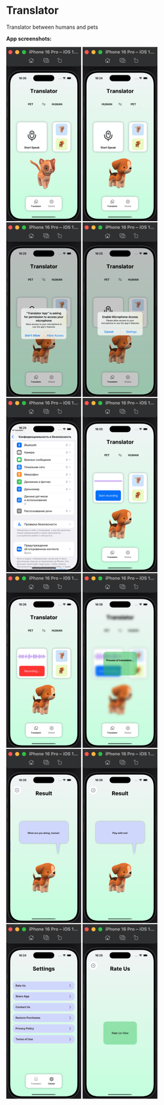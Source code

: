 # Translator
Translator between humans and pets

**App screenshots:**

<p align="left">
<img src="Translator/Translator/Assets.xcassets/demo/screenshot_1.imageset/screenshot_1.png" width="200">
<img src="Translator/Translator/Assets.xcassets/demo/screenshot_2.imageset/screenshot_2.png" width="200">
<img src="Translator/Translator/Assets.xcassets/demo/screenshot_3.imageset/screenshot_3.png" width="200">
<img src="Translator/Translator/Assets.xcassets/demo/screenshot_4.imageset/screenshot_4.png" width="200">
<img src="Translator/Translator/Assets.xcassets/demo/screenshot_5.imageset/screenshot_5.png" width="200">
<img src="Translator/Translator/Assets.xcassets/demo/screenshot_6.imageset/screenshot_6.png" width="200">
<img src="Translator/Translator/Assets.xcassets/demo/screenshot_7.imageset/screenshot_7.png" width="200">
<img src="Translator/Translator/Assets.xcassets/demo/screenshot_8.imageset/screenshot_8.png" width="200">
<img src="Translator/Translator/Assets.xcassets/demo/screenshot_9.imageset/screenshot_9.png" width="200">
<img src="Translator/Translator/Assets.xcassets/demo/screenshot_10.imageset/screenshot_10.png" width="200">
<img src="Translator/Translator/Assets.xcassets/demo/screenshot_11.imageset/screenshot_11.png" width="200">
<img src="Translator/Translator/Assets.xcassets/demo/screenshot_12.imageset/screenshot_12.png" width="200">
</p>
